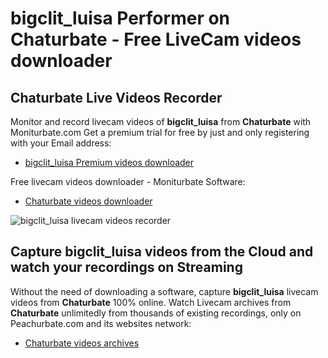 # bigclit_luisa Performer on Chaturbate - Free LiveCam videos downloader

## Chaturbate Live Videos Recorder

Monitor and record livecam videos of **bigclit_luisa** from **Chaturbate** with Moniturbate.com
Get a premium trial for free by just and only registering with your Email address:
* [bigclit_luisa Premium videos downloader](https://moniturbate.com/request-demo-licence-key.html)

Free livecam videos downloader - Moniturbate Software:
* [Chaturbate videos downloader](https://moniturbate.com/moniturbate-download-software.html)

![bigclit_luisa livecam videos recorder](https://peachurnet.com/templates/moniturbate-software.png)


## Capture bigclit_luisa videos from the Cloud and watch your recordings on Streaming

Without the need of downloading a software, capture **bigclit_luisa** livecam videos from **Chaturbate** 100% online.
Watch Livecam archives from **Chaturbate** unlimitedly from thousands of existing recordings, only on Peachurbate.com and its websites network:
* [Chaturbate videos archives](https://peachurnet.com/)